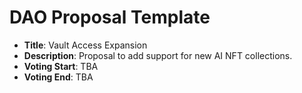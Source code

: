 
# DAO Proposal Template

- **Title**: Vault Access Expansion
- **Description**: Proposal to add support for new AI NFT collections.
- **Voting Start**: TBA
- **Voting End**: TBA
